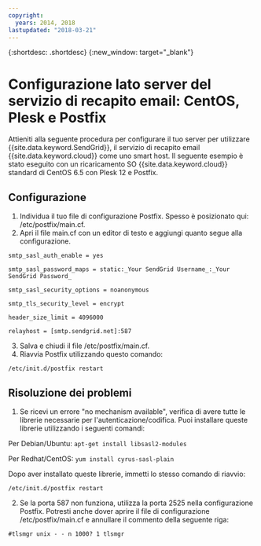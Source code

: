 ```yaml
---
copyright:
  years: 2014, 2018
lastupdated: "2018-03-21"
---
```


{:shortdesc: .shortdesc}
{:new_window: target="_blank"}

# Configurazione lato server del servizio di recapito email: CentOS, Plesk e Postfix

Attieniti alla seguente procedura per configurare il tuo server per utilizzare {{site.data.keyword.SendGrid}}, il servizio di recapito email {{site.data.keyword.cloud}} come uno smart host. Il seguente esempio è stato eseguito con un ricaricamento SO {{site.data.keyword.cloud}} standard di CentOS 6.5 con Plesk 12 e Postfix.

## Configurazione

1.  Individua il tuo file di configurazione Postfix. Spesso è posizionato qui: /etc/postfix/main.cf.
2.  Apri il file main.cf con un editor di testo e aggiungi quanto segue alla configurazione.

  `smtp_sasl_auth_enable = yes`

  `smtp_sasl_password_maps = static:_Your SendGrid Username_:_Your SendGrid Password_`

  `smtp_sasl_security_options = noanonymous`

  `smtp_tls_security_level = encrypt`

  `header_size_limit = 4096000`

  `relayhost = [smtp.sendgrid.net]:587`

3.  Salva e chiudi il file /etc/postfix/main.cf.
4.  Riavvia Postfix utilizzando questo comando:

  `/etc/init.d/postfix restart`

## Risoluzione dei problemi

1.  Se ricevi un errore "no mechanism available", verifica di avere tutte le librerie necessarie per l'autenticazione/codifica. Puoi installare queste librerie utilizzando i seguenti comandi:

  Per Debian/Ubuntu:  `apt-get install libsasl2-modules`

  Per Redhat/CentOS: `yum install cyrus-sasl-plain`

  Dopo aver installato queste librerie, immetti lo stesso comando di riavvio:

    /etc/init.d/postfix restart

2.  Se la porta 587 non funziona, utilizza la porta 2525 nella configurazione Postfix. Potresti anche dover aprire il file di configurazione /etc/postfix/main.cf e annullare il commento della seguente riga:

  `#tlsmgr unix - - n 1000? 1 tlsmgr`
